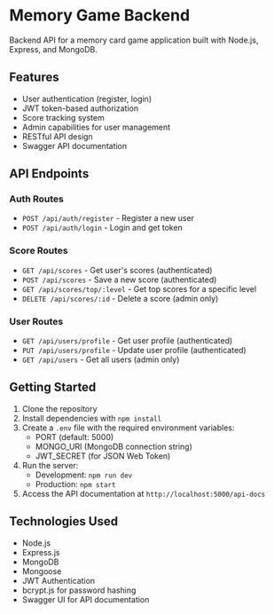 # Memory Game Backend

Backend API for a memory card game application built with Node.js, Express, and MongoDB.

## Features

- User authentication (register, login)
- JWT token-based authorization
- Score tracking system
- Admin capabilities for user management
- RESTful API design
- Swagger API documentation

## API Endpoints

### Auth Routes

- `POST /api/auth/register` - Register a new user
- `POST /api/auth/login` - Login and get token

### Score Routes

- `GET /api/scores` - Get user's scores (authenticated)
- `POST /api/scores` - Save a new score (authenticated)
- `GET /api/scores/top/:level` - Get top scores for a specific level
- `DELETE /api/scores/:id` - Delete a score (admin only)

### User Routes

- `GET /api/users/profile` - Get user profile (authenticated)
- `PUT /api/users/profile` - Update user profile (authenticated)
- `GET /api/users` - Get all users (admin only)

## Getting Started

1. Clone the repository
2. Install dependencies with `npm install`
3. Create a `.env` file with the required environment variables:
   - PORT (default: 5000)
   - MONGO_URI (MongoDB connection string)
   - JWT_SECRET (for JSON Web Token)
4. Run the server:
   - Development: `npm run dev`
   - Production: `npm start`
5. Access the API documentation at `http://localhost:5000/api-docs`

## Technologies Used

- Node.js
- Express.js
- MongoDB
- Mongoose
- JWT Authentication
- bcrypt.js for password hashing
- Swagger UI for API documentation
